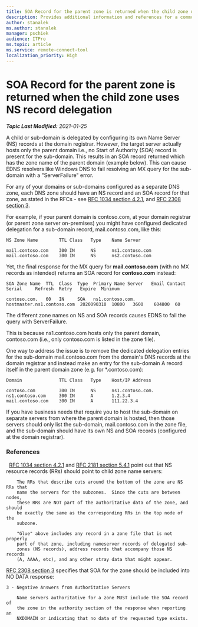 ```yaml
---
title: SOA Record for the parent zone is returned when the child zone uses NS record delegation
description: Provides additional information and references for a common DNS misconfiguration.
author: stanalek
ms.author: stanalek
manager: pschiek
audience: ITPro 
ms.topic: article 
ms.service: remote-connect-tool
localization_priority: High
---
```

# SOA Record for the parent zone is returned when the child zone uses NS record delegation

_**Topic Last Modified:** 2021-01-25_

A child or sub-domain is delegated by configuring its own Name Server (NS) records at the domain registrar. However, the target server actually hosts only the parent domain i.e., no Start of Authority (SOA) record is present for the sub-domain. This results in an SOA record returned which has the zone name of the parent domain (example below). This can cause EDNS resolvers like Windows DNS to fail resolving an MX query for the sub-domain with a "ServerFailure" error.

For any of your domains or sub-domains configured as a separate DNS zone, each DNS zone should have an NS record and an SOA record for that zone, as stated in the RFCs - see [RFC 1034 section 4.2.1](https://tools.ietf.org/html/rfc1034#section-4.2.1"), and [RFC 2308 section 3](https://tools.ietf.org/html/rfc2308#section-3).

For example, if your parent domain is contoso.com, at your domain registrar (or parent zone server on-premises) you might have configured dedicated delegation for a sub-domain record,  mail.contoso.com, like this: 

```
NS Zone Name        TTL Class   Type    Name Server

mail.contoso.com    300 IN      NS      ns1.contoso.com
mail.contoso.com    300 IN      NS      ns2.contoso.com
```

Yet, the final response for the MX query for **mail.contoso.com** (with no MX records as intended) returns an SOA record for **contoso.com** instead: 
 
```
SOA Zone Name  TTL  Class  Type  Primary Name Server   Email Contact               Serial     Refresh  Retry   Expire  Minimum

contoso.com.   60   IN     SOA   ns1.contoso.com.      hostmaster.ns1.contoso.com  2020090310  10800   3600    604800  60
```
 
The different zone names on NS and SOA records causes EDNS to fail the query with ServerFailure.

This is because ns1.contoso.com hosts only the parent domain, contoso.com (i.e., only contoso.com is listed in the zone file).  

One way to address the issue is to remove the dedicated delegation entries for the sub-domain mail.contoso.com from the domain's DNS records at the domain registrar and instead make an entry for the sub-domain A record itself in the parent domain zone (e.g. for *.contoso.com): 
 
```
Domain              TTL Class   Type    Host/IP Address

contoso.com         300 IN      NS      ns1.contoso.com.
ns1.contoso.com     300 IN      A       1.2.3.4
mail.contoso.com    300 IN      A       111.22.3.4
```
 
If you have business needs that require you to host the sub-domain on separate servers from where the parent domain is hosted, then those servers should only list the sub-domain, mail.contoso.com in the zone file, and the sub-domain should have its own NS and SOA records (configured at the domain registrar). 

### References
 
[RFC 1034 section 4.2.1](https://tools.ietf.org/html/rfc1034#section-4.2.1") and [RFC 2181 section 5.4.1](https://tools.ietf.org/html/rfc2181#section-5.4.1) point out that NS resource records (RRs) should point to child zone name servers:

```
    The RRs that describe cuts around the bottom of the zone are NS RRs that
    name the servers for the subzones.  Since the cuts are between nodes,
    these RRs are NOT part of the authoritative data of the zone, and should
    be exactly the same as the corresponding RRs in the top node of the
    subzone.

    "Glue" above includes any record in a zone file that is not properly
    part of that zone, including nameserver records of delegated sub-
    zones (NS records), address records that accompany those NS records
    (A, AAAA, etc), and any other stray data that might appear.
```

[RFC 2308 section 3](https://tools.ietf.org/html/rfc2308#section-3) specifies that SOA for the zone should be included into NO DATA response:

```
3 - Negative Answers from Authoritative Servers
     
    Name servers authoritative for a zone MUST include the SOA record of
    the zone in the authority section of the response when reporting an
    NXDOMAIN or indicating that no data of the requested type exists.
```